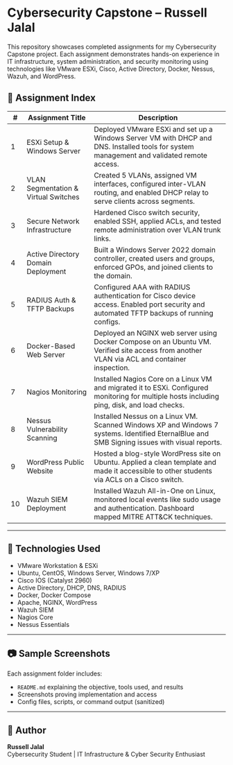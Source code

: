 # Cybersecurity Capstone – Russell Jalal

This repository showcases completed assignments for my Cybersecurity Capstone project. Each assignment demonstrates hands-on experience in IT infrastructure, system administration, and security monitoring using technologies like VMware ESXi, Cisco, Active Directory, Docker, Nessus, Wazuh, and WordPress.

## 📁 Assignment Index

| #  | Assignment Title                               | Description |
|----|------------------------------------------------|-------------|
| 1  | ESXi Setup & Windows Server                    | Deployed VMware ESXi and set up a Windows Server VM with DHCP and DNS. Installed tools for system management and validated remote access. |
| 2  | VLAN Segmentation & Virtual Switches           | Created 5 VLANs, assigned VM interfaces, configured inter-VLAN routing, and enabled DHCP relay to serve clients across segments. |
| 3  | Secure Network Infrastructure                  | Hardened Cisco switch security, enabled SSH, applied ACLs, and tested remote administration over VLAN trunk links. |
| 4  | Active Directory Domain Deployment             | Built a Windows Server 2022 domain controller, created users and groups, enforced GPOs, and joined clients to the domain. |
| 5  | RADIUS Auth & TFTP Backups                     | Configured AAA with RADIUS authentication for Cisco device access. Enabled port security and automated TFTP backups of running configs. |
| 6  | Docker-Based Web Server                        | Deployed an NGINX web server using Docker Compose on an Ubuntu VM. Verified site access from another VLAN via ACL and container inspection. |
| 7  | Nagios Monitoring                              | Installed Nagios Core on a Linux VM and migrated it to ESXi. Configured monitoring for multiple hosts including ping, disk, and load checks. |
| 8  | Nessus Vulnerability Scanning                  | Installed Nessus on a Linux VM. Scanned Windows XP and Windows 7 systems. Identified EternalBlue and SMB Signing issues with visual reports. |
| 9  | WordPress Public Website                       | Hosted a blog-style WordPress site on Ubuntu. Applied a clean template and made it accessible to other students via ACLs on a Cisco switch. |
| 10 | Wazuh SIEM Deployment                          | Installed Wazuh All-in-One on Linux, monitored local events like sudo usage and authentication. Dashboard mapped MITRE ATT&CK techniques. |

---

## 🔧 Technologies Used

- VMware Workstation & ESXi
- Ubuntu, CentOS, Windows Server, Windows 7/XP
- Cisco IOS (Catalyst 2960)
- Active Directory, DHCP, DNS, RADIUS
- Docker, Docker Compose
- Apache, NGINX, WordPress
- Wazuh SIEM
- Nagios Core
- Nessus Essentials

---

## 📷 Sample Screenshots

Each assignment folder includes:
- `README.md` explaining the objective, tools used, and results
- Screenshots proving implementation and access
- Config files, scripts, or command output (sanitized)

---

## 🧠 Author

**Russell Jalal**  
Cybersecurity Student | IT Infrastructure & Cyber Security Enthusiast  
